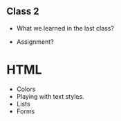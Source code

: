 Class 2
-------

* What we learned in the last class?

* Assignment?

HTML
====
* Colors
* Playing with text styles.
* Lists
* Forms